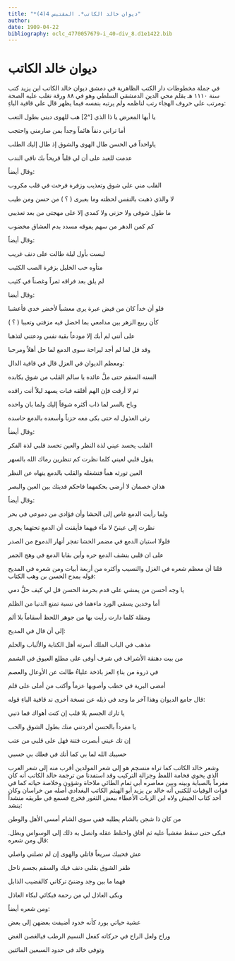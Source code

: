 ```yaml
---
title: "*ديوان خالد الكاتب*. المقتبس 4(4)"
author: 
date: 1909-04-22
bibliography: oclc_4770057679-i_40-div_8.d1e1422.bib
---
```




#  ديوان  خالد الكاتب 


 في جملة مخطوطات  دار الكتب الظاهرية  في دمشق  ديوان  خالد الكاتب ابن يزيد  كتب  سنة  ١١١٠  هـ  بقلم  محي الدين الدمشقي السلطي  وهو في  ٨٨  ورقة  تغلب عليه الصحة ومرتب على حروف الهجاء رتب لناظمه  ولم يرتبه بنفسه فيما يظهر قال على قافية الباءِ: 

 يا أيها المعرض يا ذا الذي [^2]  هب للهوى ديني بطول التعب  

 أما تراني دنفاً هائماً   وجداً بمن صارمني واحتجب  

 ياواحداً في الحسن طال الهوى   والشوق إذ طال إليك الطلب  

 عدمت للعبد على أن لي   قلباً قريحاً بك نافي الندب  

 وقال أيضاً: 

 القلب مني على شوق وتعذيب   وزفرة فرحت في قلب مكروب  

 لا والذي ذهبت بالنفس لحظته   وما بعبرى ( ؟ ) من حسن ومن طيب  

 ما طول شوقي ولا حزني ولا كمدي   إلا على مهجتي من بعد تعذيبي  

 كم كمن الدهر من سهم يفوقه   مسدد بدم العشاق مخضوب  
 
 وقال أيضاً: 

 ليست بأول ليلة   طالت على دنف غريب  

 متأوه حب الخليل   بزفرة الصب الكئيب  

 لم يلق بعد فراقه   ثمراً وغصناً في كثيب  

 وقال أيضا: 

 فلو أن خداً كان من فيض عبرة   يرى معشباً لأخضر خدي فأعشبا  

 كأن ربيع الزهر بين مدامعي   بما اخضل فيه مزفتى وتعببا ( ؟ ) 

 على أنني لم أبك إلا مودعاً   بقية نفس ودعتني لتذهبا  

 وقد قل لما لم أجد ليراحة   سوى الدمع لما حل أهلاً ومرحبا  

 ومعظم الديوان في الغزل قال في قافية الدال: 

 السنه السقم حتى ملَّ عائده   يا سالم القلب من شوق يكابده  

 ثم لا أرقت فإن الهم أقلقه   فبات يسهد ليلاً أنت راقده  

 وباح بالسر لما ذاب أكثره   شوقاً إليك ولما بان واحده  
 
 رثى العذول له حتى بكى معه   حزناً وأسعده بالدمع حاسده  

 وقال أيضاً: 

 القلب يحسد عيني لذة النظر   والعين تحسد قلبي لذة الفكر  

 يقول قلبي لعيني كلما نظرت   كم تنظرين رماك الله بالسهر  

 العين تورثه هماً فتشغله   والقلب بالدمع ينهاه عن النظر  

 هذان خصمان لا أرضى بحكمهما   فاحكم فديتك بين العين والبصر  

 وقال أيضاً: 

 ولما رأيت الدمع غاص إلى الحشا   وأن فؤادي من دموعي في بحر  

 نظرت إلى عينيّ لا ماَء فيهما   فأيقنت أن الدمع تحتهما يجري  

 فلولا استبان الدمع في مضمر الحشا   تفجر أنهار الدموع من الصدر  

 على ان قلبي ينشف الدمع حره   وأين بقايا الدمع في وهج الجمر  

 قلنا أن معظم شعره في الغزل والنسيب وأكثره من  أربعة  أبيات ومن شعره في المديح قوله يمدح الحسن بن وهب الكتاب: 
 
 يا وجه أحسن من يمشي على قدم   بحرمة الحسن قل لي كيف حلَّ دمي  

 أما وخدين يسقي الورد ماءهما   في نسبة تمنع الدنيا من الظلم  

 ومقلة كلما دارت رأيت بها   من جوهر اللحظ أسقاماً بلا ألم  

 إلى أن قال في المديح: 

 مذهب في الباب الملك أسرته   أهل الكتابة والألباب والحلم  

 من بيت دهنقة الأشراف في شرف   أوفى على مطلع العيوق في الشمم  

 في ذروة من بناءِ العز باذخة   علياءُ طالت عن الأوعال والعصم  

 أمضى البرية في خطب وأصوبها   عزماً وأكتب من أملى على قلم  

 قال جامع الديوان وهذا آخر ما وجد في ذيله عن نسخة أخرى ند قافية الباءِ قوله: 

 يا تارك الجسم بلا قلب   إن كنت أهواك فما ذنبي  

 يا مفرداً بالحسن أفردتني   منك بطول الشوق والحب  

 إن تك عيني أبصرت فتنة   فهل على قلبي من عتب  
 
 حسيبك الله لما بي كما   أنك في فعلك بي حسبي  

 وشعر  خالد الكاتب  كما تراه منسجم هو إلى شعر المولدين أقرب منه إلى شعر العرب الذي يحوي فخامة اللفظ وجزالة التركيب وقد استفدنا من ترجمة  خالد الكاتب  أنه كان مغرماً بالصبابة وبينه وبين معاصره أبي تمام الطائي ملاحاة وشؤون وخلاصة حياته كما في فوات الوفيات للكتبي أنه خالد بن يزيد أبو الهيثم الكاتب البغدادي أصله من خراسان وكان  أحد  كتاب الجيش ولاه ابن الزيات الأعطاء ببعض الثغور فخرج فسمع في طريقه منشداً ينشد: 

 من كان ذا شجن بالشام يطلبه   ففي سوى الشام أمسى الأهل والوطن  

 فبكى حتى سقط مغشياً عليه ثم أفاق واختلط عقله واتصل به ذلك إلى الوسواس وبطل. قال ومن شعره: 

 عش فحييك سريعاً قاتلي   والهوى إن لم تصلني واصلي  

 ظفر الشوق بقلبي دنف   فيك والسقم بجسم ناحل  

 فهما ما بين وجد وضنىّ   تركاني كالقضيب الذابل  

 وبكى العاذل لي من رحمة   فبكائي لبكاء العاذل  
 
 ومن شعره أيضاً: 

 عشية حياتي بورد كأنه   خدود أضيفت بعضهن إلى بعض  

 وراح ولعل الراح في حركاته   كفعل النسيم الرطب فيالغصن الغض  

 وتوفي خالد في حدود السبعين المائتين 
